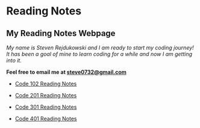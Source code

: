# Reading Notes

## My Reading Notes Webpage

*My name is Steven Rejdukowski and I am ready to start my coding journey! It has been a goal of mine to learn coding for a while and now I am getting into it.*

**Feel free to email me at steve0732@gmail.com**

- [Code 102 Reading Notes](https://stevenrej.github.io/102notes/)

- [Code 201 Reading Notes](https://stevenrej.github.io/reading-notes/readingnotes201main)

- [Code 301 Reading Notes](https://stevenrej.github.io/reading-notes/readingnotes301main)

- [Code 401 Reading Notes](https://stevenrej.github.io/reading-notes/readingnotes401main)
